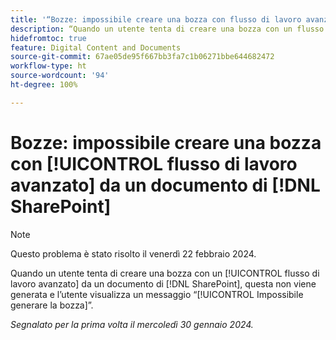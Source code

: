 ```yaml
---
title: '“Bozze: impossibile creare una bozza con flusso di lavoro avanzato da un documento di SharePoint”'
description: “Quando un utente tenta di creare una bozza con un flusso di lavoro avanzato da un documento di SharePoint, questa non viene generata e l’utente visualizza il messaggio Impossibile generare la bozza”.
hidefromtoc: true
feature: Digital Content and Documents
source-git-commit: 67ae05de95f667bb3fa7c1b06271bbe644682472
workflow-type: ht
source-wordcount: '94'
ht-degree: 100%

---
```



# Bozze: impossibile creare una bozza con [!UICONTROL flusso di lavoro avanzato] da un documento di [!DNL SharePoint]

>[!NOTE]
>
>Questo problema è stato risolto il venerdì 22 febbraio 2024.

Quando un utente tenta di creare una bozza con un [!UICONTROL flusso di lavoro avanzato] da un documento di [!DNL SharePoint], questa non viene generata e l’utente visualizza un messaggio “[!UICONTROL Impossibile generare la bozza]”.

_Segnalato per la prima volta il mercoledì 30 gennaio 2024._
